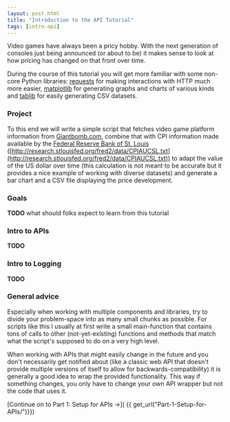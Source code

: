 ```yaml
---
layout: post.html
title: "Introduction to the API Tutorial"
tags: [intro-api]
---
```


Video games have always been a pricy hobby. With the next generation of consoles just being announced (or about to be) it makes sense to look at how pricing has changed on that front over time.

During the course of this tutorial you will get more familiar with some non-core Python libraries: [requests][requests] for making interactions with HTTP much more easier, [matplotlib][matplotlib] for generating graphs and charts of various kinds and [tablib][tablib] for easily generating CSV datasets.

### Project

To this end we will write a simple script that fetches video game platform information from [Giantbomb.com][gb], combine that with CPI information made available by the [Federal Reserve Bank of St. Louis][fred] ([http://research.stlouisfed.org/fred2/data/CPIAUCSL.txt](http://research.stlouisfed.org/fred2/data/CPIAUCSL.txt)) to adapt the value of the US dollar over time (this calculation is not meant to be accurate but it provides a nice example of working with diverse datasets) and generate a bar  chart and a CSV file displaying the price development.

### Goals

**TODO** what should folks expect to learn from this tutorial

### Intro to APIs

**TODO**

### Intro to Logging

**TODO**

### General advice

Especially when working with multiple components and libraries, try to divide your problem-space into as many small chunks as possible. For scripts like this I usually at first write a small main-function that contains tons of calls to other (not-yet-existing) functions and methods that match what the script's supposed to do on a very high level.

When working with APIs that might easily change in the future and you don't necessarily get notified about (like a classic web API that doesn't provide multiple versions of itself to allow for backwards-compatibility) it is generally a good idea to wrap the provided functionality. This way if something changes, you only have to change your own API wrapper but not the code that uses it.

[Continue on to Part 1: Setup for APIs &rarr;]( {{ get_url("Part-1-Setup-for-APIs/")}})

[fred]: http://research.stlouisfed.org/fred2/
[gb]: http://www.giantbomb.com/api/
[requests]: http://docs.python-requests.org/en/latest/
[matplotlib]: http://matplotlib.org/
[tablib]: http://docs.python-tablib.org/en/latest/